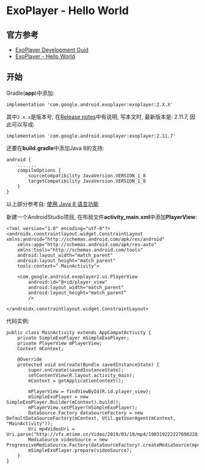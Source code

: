 # ExoPlayer - Hello World

## 官方参考
* [ExoPlayer Development Guid](https://exoplayer.dev/)
* [ExoPlayer - Hello World](https://exoplayer.dev/hello-world.html)
  
## 开始
Gradle(**app**)中添加:
```
implementation 'com.google.android.exoplayer:exoplayer:2.X.X'
```
其中`2.x.x`是版本号, 在[Release notes](https://github.com/google/ExoPlayer/blob/release-v2/RELEASENOTES.md)中有说明, 写本文时, 最新版本是: 2.11.7, 因此可以写成:
```
implementation 'com.google.android.exoplayer:exoplayer:2.11.7'
```

还要在**build.gradle**中添加Java 8的支持:
```
android {
    ... ...
    compileOptions {
        sourceCompatibility JavaVersion.VERSION_1_8
        targetCompatibility JavaVersion.VERSION_1_8
    }
}
```
以上部分参考自: [使用 Java 8 语言功能](https://developer.android.com/studio/write/java8-support)

新建一个AndroidStudio项目, 在布局文件**activity_main.xml**中添加**PlayerView**:
```
<?xml version="1.0" encoding="utf-8"?>
<androidx.constraintlayout.widget.ConstraintLayout xmlns:android="http://schemas.android.com/apk/res/android"
    xmlns:app="http://schemas.android.com/apk/res-auto"
    xmlns:tools="http://schemas.android.com/tools"
    android:layout_width="match_parent"
    android:layout_height="match_parent"
    tools:context=".MainActivity">

    <com.google.android.exoplayer2.ui.PlayerView
        android:id="@+id/player_view"
        android:layout_width="match_parent"
        android:layout_height="match_parent"
        />

</androidx.constraintlayout.widget.ConstraintLayout>
```

代码实例:
```
public class MainActivity extends AppCompatActivity {
    private SimpleExoPlayer mSimpleExoPlayer;
    private PlayerView mPlayerView;
    Context mContext;

    @Override
    protected void onCreate(Bundle savedInstanceState) {
        super.onCreate(savedInstanceState);
        setContentView(R.layout.activity_main);
        mContext = getApplicationContext();

        mPlayerView = findViewById(R.id.player_view);
        mSimpleExoPlayer = new SimpleExoPlayer.Builder(mContext).build();
        mPlayerView.setPlayer(mSimpleExoPlayer);
        DataSource.Factory dataSourceFactory = new DefaultDataSourceFactory(mContext, Util.getUserAgent(mContext, "MainActivity"));
        Uri mp4VideoUri = Uri.parse("http://vfx.mtime.cn/Video/2019/03/19/mp4/190319222227698228.mp4");
        MediaSource videoSource = new ProgressiveMediaSource.Factory(dataSourceFactory).createMediaSource(mp4VideoUri);
        mSimpleExoPlayer.prepare(videoSource);
    }
}
```